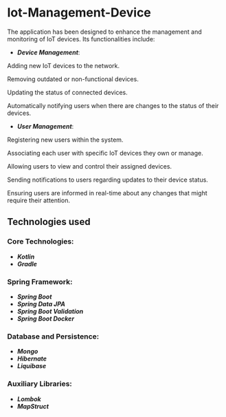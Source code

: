#  __**Iot-Management-Device**__ 
The application has been designed to enhance the management and monitoring of IoT devices. Its functionalities include:

* ***Device Management***:

Adding new IoT devices to the network.

Removing outdated or non-functional devices.

Updating the status of connected devices.

Automatically notifying users when there are changes to the status of their devices.

+ ***User Management***:

Registering new users within the system.

Associating each user with specific IoT devices they own or manage.

Allowing users to view and control their assigned devices.

Sending notifications to users regarding updates to their device status.

Ensuring users are informed in real-time about any changes that might require their attention.

## Technologies used
### Core Technologies:
* ***Kotlin***
* ***Gradle***
### Spring Framework:
* ***Spring Boot***
* ***Spring Data JPA***
* ***Spring Boot Validation***
* ***Spring Boot Docker***
### Database and Persistence:
* ***Mongo***
* ***Hibernate***
* ***Liquibase***
### Auxiliary Libraries:
* ***Lombok***
* ***MapStruct***